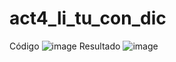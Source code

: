 # act4_li_tu_con_dic
Código
![image](https://github.com/user-attachments/assets/ac8ab407-b549-4786-9fbd-7a4937a4d6ac)
Resultado
![image](https://github.com/user-attachments/assets/1325d4dc-4724-412a-8f49-5dade188bfd7)

